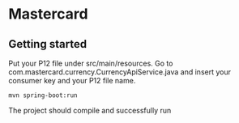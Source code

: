 # Mastercard

## Getting started

Put your P12 file under src/main/resources.
Go to com.mastercard.currency.CurrencyApiService.java and insert your consumer key and your P12 file name.

```shell
mvn spring-boot:run
```

The project should compile and successfully run
